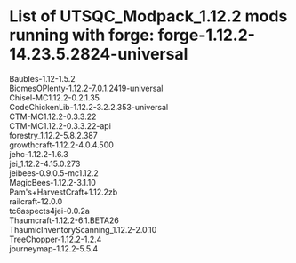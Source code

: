 # List of UTSQC_Modpack_1.12.2 mods running with forge: forge-1.12.2-14.23.5.2824-universal

Baubles-1.12-1.5.2  
BiomesOPlenty-1.12.2-7.0.1.2419-universal  
Chisel-MC1.12.2-0.2.1.35  
CodeChickenLib-1.12.2-3.2.2.353-universal  
CTM-MC1.12.2-0.3.3.22  
CTM-MC1.12.2-0.3.3.22-api  
forestry_1.12.2-5.8.2.387  
growthcraft-1.12.2-4.0.4.500  
jehc-1.12.2-1.6.3  
jei_1.12.2-4.15.0.273  
jeibees-0.9.0.5-mc1.12.2  
MagicBees-1.12.2-3.1.10  
Pam's+HarvestCraft+1.12.2zb  
railcraft-12.0.0  
tc6aspects4jei-0.0.2a  
Thaumcraft-1.12.2-6.1.BETA26  
ThaumicInventoryScanning_1.12.2-2.0.10  
TreeChopper-1.12.2-1.2.4  
journeymap-1.12.2-5.5.4  
